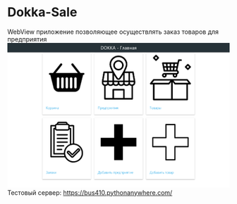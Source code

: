 # Dokka-Sale
WebView приложение позволяющее осуществлять заказ товаров для предприятия
![Image alt](https://raw.githubusercontent.com/BUS410/Dokka-Sale/refs/heads/main/screenshots/Screenshot%202024-11-27%20at%2011-13-03%20.png)
Тестовый сервер: https://bus410.pythonanywhere.com/

